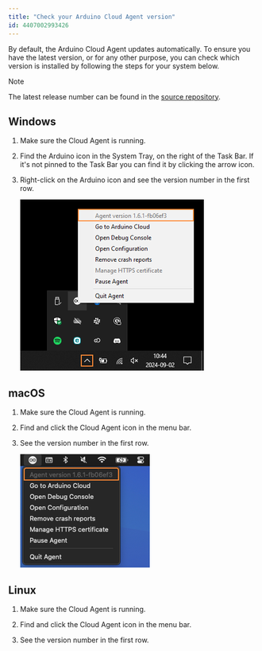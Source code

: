 ```yaml
---
title: "Check your Arduino Cloud Agent version"
id: 4407002993426
---
```


By default, the Arduino Cloud Agent updates automatically. To ensure you have the latest version, or for any other purpose, you can check which version is installed by following the steps for your system below.

> [!NOTE]
> The latest release number can be found in the [source repository](https://github.com/arduino/arduino-create-agent).

## Windows

1. Make sure the Cloud Agent is running.

2. Find the Arduino icon in the System Tray, on the right of the Task Bar. If it's not pinned to the Task Bar you can find it by clicking the arrow icon.

3. Right-click on the Arduino icon and see the version number in the first row.

   ![Right-clicking the Arduino icon and checking the Cloud Agent version number](img/cloud-agent-version-windows.png)

## macOS

1. Make sure the Cloud Agent is running.

2. Find and click the Cloud Agent icon in the menu bar.

3. See the version number in the first row.

   ![Checking the Cloud Agent version in the dropdown menu.](img/cloud-agent-version-mac.png)

## Linux

1. Make sure the Cloud Agent is running.

2. Find and click the Cloud Agent icon in the menu bar.

3. See the version number in the first row.
